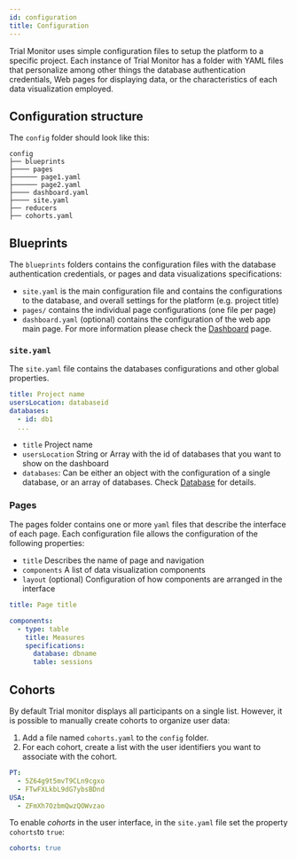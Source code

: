 ```yaml
---
id: configuration
title: Configuration
---
```


Trial Monitor uses simple configuration files to setup the platform to a specific project. Each instance of Trial Monitor has a folder with YAML files that personalize among other things the database authentication credentials, Web pages for displaying data, or the characteristics of each data visualization employed.


## Configuration structure

The `config` folder should look like this:

````
config
├── blueprints
├──── pages
├────── page1.yaml
├────── page2.yaml
├──── dashboard.yaml
├──── site.yaml
├── reducers
├── cohorts.yaml
````

<!-- * `/blueprints`
  * `/pages` — contains individual page configurations (one file per page)
  * `site.yaml` – contains database configuration and general settings;
  * `dashboard.yaml` — (optional) contains the configuration of the web app main page;
* `/reducers` — (optional) contains one or more files, exporting custom functions for parsing data;
* `/cohorts.yaml` — (optional) enables developers to manually group users into cohorts;
* `/user-mapping.yaml` — (optional) defines how to map long or hashed user identifiers to human-readable names. -->


## Blueprints

The `blueprints` folders contains the configuration files with the database authentication credentials, or pages and data visualizations specifications:

- `site.yaml` is the main configuration file and contains the configurations to the database, and overall settings for the platform (e.g. project title)
- `pages/` contains the individual page configurations (one file per page)
- `dashboard.yaml` (optional) contains the configuration of the web app main page. For more information please check the [Dashboard](dashboard) page.

 
### `site.yaml`

The `site.yaml` file contains the databases configurations and other global properties.

````yaml
title: Project name
usersLocation: databaseid
databases:
  - id: db1
  ...
````

- `title` Project name
- `usersLocation` String or Array with the id of databases that you want to show on the dashboard
- `databases`: Can be either an object with the configuration of a single database, or an array of databases. Check [Database](database) for details.



### Pages

The pages folder contains one or more `yaml` files that describe the interface of each page. Each configuration file allows the configuration of the following properties:

- `title` Describes the name of page and navigation
- `components` A list of data visualization components 
- `layout` (optional) Configuration of how components are arranged in the interface

````yaml
title: Page title

components:
  - type: table
    title: Measures
    specifications:
      database: dbname
      table: sessions
````


## Cohorts

By default Trial monitor displays all participants on a single list. However, it is possible to manually create cohorts to organize user data:

1. Add a file named `cohorts.yaml` to the `config` folder.
2. For each cohort, create a list with the user identifiers you want to associate with the cohort.

````yaml
PT:
  - 5Z64g9t5mvT9CLn9cgxo
  - FTwFXLkbL9dG7ybsBDnd
USA:
  - ZFmXh7OzbmQwzQOWvzao
````

To enable *cohorts* in the user interface, in the `site.yaml` file set the property `cohorts`to `true`:


````yaml
cohorts: true
````

<!-- ## Theming

You can customize your installation of Trial Monitor by changing the main colors according to the styles of your project. To customize these styles add a new file named `theme.yaml` to the `blueprints` folder, and define the color properties according to your brand. Check the `theme.yaml` file provided with the starterkit to see all options that can be configured.

Note that hexadecimal color values must be defined within quotes, otherwise they will be interpreted as comments.

````
color-primary: "#009474"
color-text: black
````

> Changes to `theme.yaml` require the client to be restarted

### Logo
To customize the logo that appear on the sidebar and login page, add an image file named `logo.png` to the `config` folder. -->
